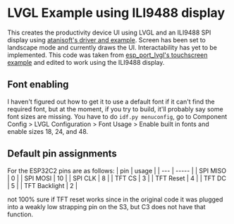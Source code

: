 # LVGL Example using ILI9488 display

This creates the productivity device UI using LVGL and an ILI9488 SPI display using [atanisoft's driver and example](https://components.espressif.com/components/atanisoft/esp_lcd_ili9488/versions/1.0.11). Screen has been set to landscape mode and currently draws the UI. Interactability has yet to be implemented. This code was taken from [esp_port_lvgl's touchscreen example](https://github.com/espressif/esp-bsp/tree/76cc90336b34955fc76b510557b837e963b6a9e9/components/esp_lvgl_port/examples/touchscreen) and edited to work using the ILI9488 display.

## Font enabling
I haven't figured out how to get it to use a default font if it can't find the required font, but at the moment, if you try to build, it'll probably say some font sizes are missing. You have to do `idf.py menuconfig`, go to Component Config > LVGL Configuration > Font Usage > Enable built in fonts and enable sizes 18, 24, and 48.

## Default pin assignments

For the ESP32C2 pins are as follows:
| pin | usage |
| --- | ----- |
| SPI MISO | 0 |
| SPI MOSI | 10 |
| SPI CLK | 8 |
| TFT CS | 3 |
| TFT Reset | 4 |
| TFT DC | 5 |
| TFT Backlight | 2 |

not 100% sure if TFT reset works since in the original code it was plugged into a weakly low strapping pin on the S3, but C3 does not have that function.
